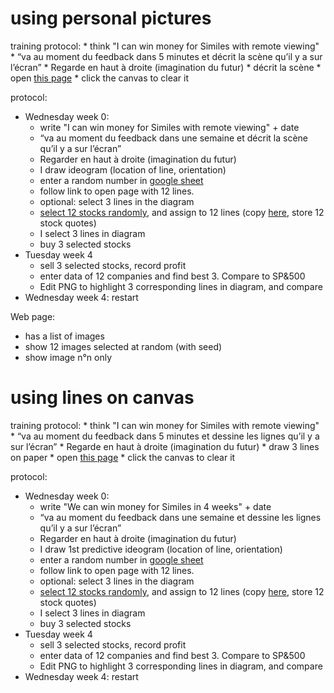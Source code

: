 # using personal pictures

training protocol:
	* think "I can win money for Similes with remote viewing"
	* “va au moment du feedback dans 5 minutes et décrit la scène qu’il y a sur l’écran”
	* Regarde en haut à droite (imagination du futur)
	* décrit la scène
	* open [this page](https://pcarbonn.github.io/glaucoma/predraw.html?select=1,2,3)
	* click the canvas to clear it

protocol:

* Wednesday week 0:
  * write "I can win money for Similes with remote viewing" + date
  * “va au moment du feedback dans une semaine et décrit la scène qu’il y a sur l’écran”
  * Regarder en haut à droite (imagination du futur)
  * I draw ideogram (location of line, orientation)
  * enter a random number in [google sheet](https://docs.google.com/spreadsheets/d/11iL66a4j6ViPrmJjkgimx0DqsZFXxq9OMC6hqGkMHIE/edit?gid=0#gid=0)
  * follow link to open page with 12 lines.
  * optional: select 3 lines in the diagram
  * [select 12 stocks randomly](https://docs.google.com/spreadsheets/d/1vYiOaPDb7ulW0yivHM2HUd1VvW0eoAmnXh0dLAp6WU0/edit?gid=0#gid=0), and assign to 12 lines (copy [here](https://docs.google.com/spreadsheets/d/11iL66a4j6ViPrmJjkgimx0DqsZFXxq9OMC6hqGkMHIE/edit?gid=0#gid=0), store 12 stock quotes)
  * I select 3 lines in diagram
  * buy 3 selected stocks
* Tuesday week 4
  * sell 3 selected stocks, record profit
  * enter data of 12 companies and find best 3.  Compare to SP&500
  * Edit PNG to highlight 3 corresponding lines in diagram, and compare
* Wednesday week 4: restart


Web page:

* has a list of images
* show 12 images selected at random (with seed)
* show image n°n only

# using lines on canvas

training protocol:
	* think "I can win money for Similes with remote viewing"
	* “va au moment du feedback dans 5 minutes et dessine les lignes qu’il y a sur l’écran”
	* Regarde en haut à droite (imagination du futur)
	* draw 3 lines on paper
	* open [this page](https://pcarbonn.github.io/glaucoma/predraw.html?select=1,2,3)
	* click the canvas to clear it

protocol:

* Wednesday week 0:
  * write "We can win money for Similes in 4 weeks" + date
  * “va au moment du feedback dans une semaine et dessine les lignes qu’il y a sur l’écran”
  * Regarder en haut à droite (imagination du futur)
  * I draw 1st predictive ideogram (location of line, orientation)
  * enter a random number in [google sheet](https://docs.google.com/spreadsheets/d/11iL66a4j6ViPrmJjkgimx0DqsZFXxq9OMC6hqGkMHIE/edit?gid=0#gid=0)
  * follow link to open page with 12 lines.
  * optional: select 3 lines in the diagram
  * [select 12 stocks randomly](https://docs.google.com/spreadsheets/d/1vYiOaPDb7ulW0yivHM2HUd1VvW0eoAmnXh0dLAp6WU0/edit?gid=0#gid=0), and assign to 12 lines (copy [here](https://docs.google.com/spreadsheets/d/11iL66a4j6ViPrmJjkgimx0DqsZFXxq9OMC6hqGkMHIE/edit?gid=0#gid=0), store 12 stock quotes)
  * I select 3 lines in diagram
  * buy 3 selected stocks
* Tuesday week 4
  * sell 3 selected stocks, record profit
  * enter data of 12 companies and find best 3.  Compare to SP&500
  * Edit PNG to highlight 3 corresponding lines in diagram, and compare
* Wednesday week 4: restart
